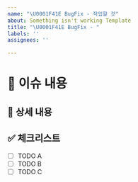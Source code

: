 ```yaml
---
name: "\U0001F41E BugFix - 작업할 것"
about: Something isn't working Template
title: "\U0001F41E BugFix - "
labels: ''
assignees: ''

---
```


# 📄 이슈 내용

<!--- 기능에 대한 요약 설명을 작성해 주세요. -->

## 📝 상세 내용

<!--- 기능 추가와 관련된 상세 내용을 작성해 주세요. -->

## ✅ 체크리스트

- [ ] TODO A
- [ ] TODO B
- [ ] TODO C
